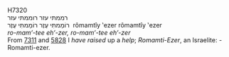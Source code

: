 <body>
  <p>H7320<br>  רממתּי עזר    רוממתּי עזר  <br> רוֹמַמתִּּי עֶזֶר  רוֹמַמתִּּי עֶזֶר  ‎  rômamtı̂y ‛ezer  rômamtı̂y ‛ezer  <br><i>ro-mam‘-tee</i> <i>eh‘-zer,</i> <i>ro-mam‘-tee</i> <i>eh‘-zer </i><br>From <a href="h7311.htm">7311</a> and <a href="h5828.htm">5828</a>  I <i>have</i> <i>raised</i> up a <i>help</i>; <i>Romamti-Ezer</i>, an Israelite: - Romamti-ezer.<br></p>
 </body>
